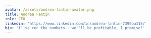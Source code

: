 ```yaml
---
avatar: /assets/andrea-fantin-avatar.png
title: Andrea Fantin
role: CFO
linkedin: 'https://www.linkedin.com/in/andrea-fantin-7399ba115/'
bio: 'I''ve run the numbers.. we''ll be profitable, I promise!'
---
```


